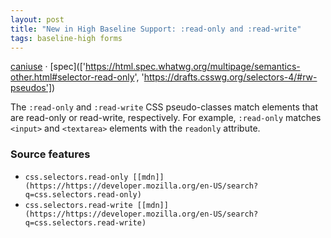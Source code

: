 ```yaml
---
layout: post
title: "New in High Baseline Support: :read-only and :read-write"
tags: baseline-high forms
---
```


[caniuse](https://caniuse.com/?search=read-write-pseudos) · [spec](['https://html.spec.whatwg.org/multipage/semantics-other.html#selector-read-only', 'https://drafts.csswg.org/selectors-4/#rw-pseudos'])

The `:read-only` and `:read-write` CSS pseudo-classes match elements that are read-only or read-write, respectively. For example, `:read-only` matches `<input>` and `<textarea>` elements with the `readonly` attribute.

### Source features

- ``css.selectors.read-only [[mdn]](https://https://developer.mozilla.org/en-US/search?q=css.selectors.read-only)``
- ``css.selectors.read-write [[mdn]](https://https://developer.mozilla.org/en-US/search?q=css.selectors.read-write)``
